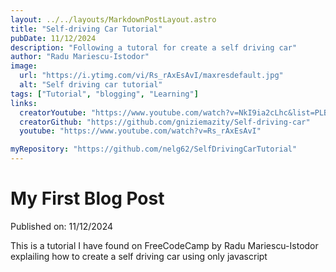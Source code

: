 ```yaml
---
layout: ../../layouts/MarkdownPostLayout.astro
title: "Self-driving Car Tutorial"
pubDate: 11/12/2024
description: "Following a tutoral for create a self driving car"
author: "Radu Mariescu-Istodor"
image:
  url: "https://i.ytimg.com/vi/Rs_rAxEsAvI/maxresdefault.jpg"
  alt: "Self driving car tutorial"
tags: ["Tutorial", "blogging", "Learning"]
links:
  creatorYoutube: "https://www.youtube.com/watch?v=NkI9ia2cLhc&list=PLB0Tybl0UNfYoJE7ZwsBQoDIG4YN9ptyY"
  creatorGithub: "https://github.com/gniziemazity/Self-driving-car"
  youtube: "https://www.youtube.com/watch?v=Rs_rAxEsAvI"

myRepository: "https://github.com/nelg62/SelfDrivingCarTutorial"
---
```


# My First Blog Post

Published on: 11/12/2024

This is a tutorial I have found on FreeCodeCamp by Radu Mariescu-Istodor explailing how to create a self driving car using only javascript

<!-- ## What I've accomplished

1. **Installing Astro**: First, I created a new Astro project and set up my online accounts.

2. **Making Pages**: I then learned how to make pages by creating new `.astro` files and placing them in the `src/pages/` folder.

3. **Making Blog Posts**: This is my first blog post! I now have Astro pages and Markdown posts!

## What's next

I will finish the Astro tutorial, and then keep adding more posts. Watch this space for more to come. -->
